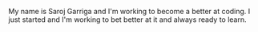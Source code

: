My name is Saroj Garriga and I'm working to become a better at coding. I just started and I'm working to bet better at it and always ready to learn.
